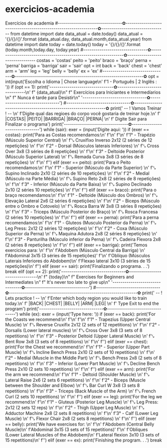 # exercicios-academia
Exercícios de academia 
#--------------------------------✿----------------------------------------------------------------✿--------------------------------
from datetime import date
data_atual = date.today()
data_atual = '{}/{}/{}'.format (data_atual.day, data_atual.month,data_atual.year)
from datetime import date
today = date.today()
today = '{}/{}/{}'.format (today.month,today.day, today.year)
#--------------------------------✿----------------------------------------------------------------✿--------------------------------
costas = 'costas'
peito = 'peito'
braco = 'braço'
perna = 'perna'
barriga = 'barriga'
sair = 'sair'
opt = int
back = 'back'
chest = 'chest'
arm = 'arm'
leg = 'leg'
belly = 'belly'
ex = 'ex'
#--------------------------------✿----------------------------------------------------------------✿
opt = int(input('Escolha o Idioma | Chose language\n' 
             f'1 - Português | 2 Inglês : '))
if (opt == 1):
    print('--------------------------------✿--------------------------------\n'
      f"                         {data_atual}\n"
      f"           Exercícios para Iniciantes e Intermedíarios \n"
      f"                  Nunca é tarde para Desistir\n"
      '--------------------------------✿--------------------------------')
#--------------------------------✿----------------------------------------------------------------✿
    print('                     -- ! Vamos Treinar ! -- \n'
      f'Digite qual das regioes do corpo você gostaria de treinar hoje.\n'
      f'          |COSTAS| |PEITO| |BARRIGA| |BRAÇO| |PERNA| \n'
      f'             Digite Sair para Finalizar o programa')
    print('--------------------------------✿--------------------------------')
    while (sair):
        exer = (input('Digite aqui: '))
        if (exer == costas):
            print('Para as Costas recomendamos:\n'
            f'\n'
            f'\n'
            f'1° - Trapézio (Músculo Superior Central) \n'
            f'⤥ Cruxifixo Inverso 2x12 (2 séries de 12 repetições) \n'
            f'\n'
            f'2° - Dorsal (Músculos laterais Inferiores) \n'
            f'⤥ Cross Over 3x8 (3 séries de 8 repetições) \n'
            f'\n'
            f'3° - Deltoide Posterior (Músculo Superior Lateral)  \n'
            f'⤥ Remada Curva 3x8 (3 séries de 8 repetições) \n'
            f'\n'
            f'')
        elif (exer == peito):
            print('Para o Peito recomendamos:\n'
            f'\n'
            f'1° - Superior (Músculo da Parte Superior) \n'
            f'⤥ Supino Inclinado 2x10 (2 séries de 10 repetições) \n'
            f'\n'
            f'2° - Medial (Músculo na Parte Média) \n'
            f'⤥ Supino Reto 2x8 (2 séries de 8 repetições) \n'
            f'\n'
            f'3° - Inferior (Músculo da Parte Baixa)  \n'
            f'⤥ Supino Declinado 2x10 (2 séries 10 repetições) \n'
            f'\n'
            f'')
        elif (exer == braco):
            print('Para o braço recomendamos:\n'
            f'\n'
            f'1° - Deltoide (Músculo dos Ombros) \n'
            f'⤥ Elevação Lateral 2x6 (2 séries 6 repetições) \n'
            f'\n'
            f'2° - Biceps (Músculo entre o Ombro e Cotovelo) \n'
            f'⤥ Rosca Barra W 3x8 (3 séries 8 repetições) \n'
            f'\n'
            f'3° - Triceps (Músculo Posterior do Braço)  \n'
            f'⤥ Rosca Francesa (2 séries 10 repetições) \n'
            f'\n'
            f'')
        elif (exer == perna):
            print('Para a perna recomendamos:\n'
            f'\n'
            f'1° - Gluteos (Musculo Posterior da Perna) \n'
            f'⤥ Leg Press: 2x12 (2 séries 12 repetições) \n'
            f'\n'
            f'2° - Coxa (Músculo Superior da Perna) \n'
            f'⤥ Maquina Adutora 2x8 (2 séries 8 repetições) \n'
            f'\n'
            f'3° - Panturilha (Músculo inferior da Perna)  \n'
            f'⤥ Cadeira Flexora 2x8 (2 séries 8 repetições) \n'
            f'\n'
            f'')
        elif (exer == barriga):
            print('Temos exercicios para: \n'
            f'\n'
            f'Abdobem (Músculo Central da Barriga) \n'
            f'Abdominal 3x15 (3 séries de 15 repetições)'
            f'\n'
            f'Oblíquo (Músculos Laterais Inferiores do Abdobem)\n'
            f'Flexao lateral 3x10 (3 séries de 15 repetições)\n'
            f'')
        elif (exer == sair):
            print('Finalizando o programa. . .')
            break
elif (opt == 2):
    print('--------------------------------✿--------------------------------\n'
      f"                         {today}\n"
      f"           Exercises for Beginners and Intermediates \n"
      f"                  It's never too late to give up\n"
      '--------------------------------✿--------------------------------')
#--------------------------------✿----------------------------------------------------------------✿
    print('                     -- ! Lets practice ! -- \n'
      f'Enter which body region you would like to train today.\n'
      f'          |BACK| |CHEST| |BELLY| |ARM| |LEG| \n'
      f'            Type Exit to end the program')
    print('--------------------------------✿--------------------------------')
    while (ex):
        exer = (input('Type here: '))
        if (exer == back):
            print('For the Coasts we recommend:\n'
          f'\n'
          f'\n'
          f'1° - Trapezius (Upper Central Muscle) \n'
          f'⤥ Reverse Cruxifix 2x12 (2 sets of 12 repetitions) \n'
          f'\n'
          f'2° - Dorsalis (Lower lateral muscles) \n'
          f'⤥ Cross Over 3x8 (3 sets of 8 repetitions) \n'
          f'\n'
          f'3° - Posterior Deltoid (Upper Lateral Muscle) \n'
          f'⤥ Bent Row 3x8 (3 sets of 8 repetitions) \n'
          f'\n'
          f'')
        elif (exer == chest):
            print('For the Chest we recommend:\n'
          f'\n'
          f'1° - Superior (Upper Part Muscle) \n'
          f'⤥ Incline Bench Press 2x10 (2 sets of 10 repetitions) \n'
          f'\n'
          f'2° - Medial (Muscle in the Middle Part) \n'
          f'⤥ Bench Press 2x8 (2 sets of 8 repetitions) \n'
          f'\n'
          f'3° - Inferior (Lower Part Muscle) \n'
          f'⤥ Decline Bench Press 2x10 (2 sets 10 repetitions) \n'
          f'\n'
          f'')
        elif (exer == arm):
            print('For the arm we recommend:\n'
          f'\n'
          f'1° - Deltoid (Shoulder Muscle) \n'
          f'⤥ Lateral Raise 2x6 (2 sets 6 repetitions) \n'
          f'\n'
          f'2° - Biceps (Muscle between the Shoulder and Elbow) \n'
          f'⤥ Bar Curl W 3x8 (3 sets 8 repetitions) \n'
          f'\n'
          f'3° - Triceps (Back Muscle of the Arm) \n'
          f'⤥ French Curl (2 sets 10 repetitions) \n'
          f'\n'
          f'')
        elif (exer == leg):
            print('For the leg we recommend:\n'
          f'\n'
          f'1° - Gluteus (Posterior Leg Muscle) \n'
          f'⤥ Leg Press: 2x12 (2 sets 12 reps) \n'
          f'\n'
          f'2° - Thigh (Upper Leg Muscle) \n'
          f'⤥ Adductor Machine 2x8 (2 sets 8 repetitions) \n'
          f'\n'
          f'3° - Calf (Lower Leg Muscle) \n'
          f'⤥ Flexor Chair 2x8 (2 sets 8 repetitions) \n'
          f'\n'
          f'')
        elif (exer == belly):
            print('We have exercises for: \n'
          f'\n'
          f'Abdobem (Central Belly Muscle)\n'
          f'Abdominal 3x15 (3 sets of 15 repetitions)'
          f'\n'
          f'Obliques (Lower Lateral Muscles of the Abdobem)\n'
          f'Lateral flexion 3x10 (3 sets of 15 repetitions)\n'
          f'')
        elif (exer == ex):
            print('Finishing the program. . .')
            break
